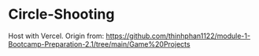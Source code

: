 ﻿# Circle-Shooting
Host with Vercel.
Origin from: https://github.com/thinhphan1122/module-1-Bootcamp-Preparation-2.1/tree/main/Game%20Projects
